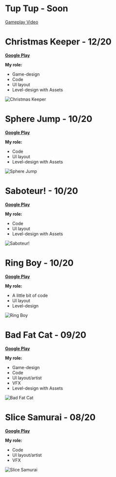 # Tup Tup - Soon

[Gameplay Video](https://www.youtube.com/watch?v=0ogN1m95q7Y)


# Christmas Keeper - 12/20

**[Google Play](https://play.google.com/store/apps/details?id=com.ZlodeyStudios.ChristmasKeeper)**

**My role:**
- Game-design
- Code
- UI layout
- Level-design with Assets

![Christmas Keeper](./image006.png)

# Sphere Jump - 10/20

**[Google Play](https://play.google.com/store/apps/details?id=com.ZlodeyStudios.SphereJump)**

**My role:**
- Code
- UI layout
- Level-design with Assets

![Sphere Jump](./image005.png)

# Saboteur! - 10/20

**[Google Play](https://play.google.com/store/apps/details?id=com.zlodeystudios.saboteur)**

**My role:**
- Code
- UI layout
- Level-design with Assets

![Saboteur!](./image002.png)

# Ring Boy - 10/20

**[Google Play](https://play.google.com/store/apps/details?id=com.ZlodeyStudios.RingBoy)**

**My role:**
- A little bit of code
- UI layout
- Level-design

![Ring Boy](./image004.png)

# Bad Fat Cat - 09/20

**[Google Play](https://play.google.com/store/apps/details?id=com.ZlodeyStudios.BadFatCat)**

**My role:**
- Game-design
- Code
- UI layout/artist
- VFX
- Level-design with Assets

![Bad Fat Cat](./image003.png)

# Slice Samurai - 08/20

**[Google Play](https://play.google.com/store/apps/details?id=com.zlodey.SliceSamurai)**

**My role:**
- Code
- UI layout/artist
- VFX

![Slice Samurai](./image001.png)
